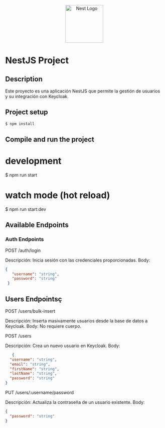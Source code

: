 <p align="center">
  <a href="http://nestjs.com/" target="blank"><img src="https://nestjs.com/img/logo-small.svg" width="120" alt="Nest Logo" /></a>
</p>

# NestJS Project

## Description

Este proyecto es una aplicación NestJS que permite la gestión de usuarios y su integración con Keycloak.

## Project setup

```bash
$ npm install
```
## Compile and run the project

# development
$ npm run start

# watch mode (hot reload)
$ npm run start:dev

## Available Endpoints
### Auth Endpoints
POST /auth/login

Descripción: Inicia sesión con las credenciales proporcionadas.
Body:
   ```json
   {
      "username": "string",
      "password": "string"
    }
   ```

## Users Endpointsç

POST /users/bulk-insert

Descripción: Inserta masivamente usuarios desde la base de datos a Keycloak.
Body: No requiere cuerpo.

POST /users

Descripción: Crea un nuevo usuario en Keycloak.
Body:
```json
   {
  "username": "string",
  "email": "string",
  "firstName": "string",
  "lastName": "string",
  "password": "string"
}
   ```

PUT /users/:username/password

Descripción: Actualiza la contraseña de un usuario existente.
Body:
```json
{
  "password": "string"
}
```